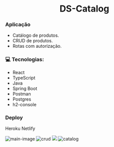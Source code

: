 <div align="center">
  <h1> DS-Catalog </h1>
</div>


### Aplicação

 - Catálogo de produtos.
 - CRUD de produtos.
 - Rotas com autorização. 


### 💻 Tecnologias:

- React
- TypeScript
- Java
- Spring Boot
- Postman
- Postgres
- h2-console

### Deploy
Heroku Netlify

<div align="left"> 
  <img src="https://user-images.githubusercontent.com/84286836/154868749-5b4491bc-06c3-4591-ab46-63441fe9a6b2.png" alt="main-image"/>
  <img src="https://user-images.githubusercontent.com/84286836/154869075-051c1fb1-349e-4036-9455-2d9eba687505.png" alt="crud" />
  <img src="https://user-images.githubusercontent.com/84286836/154869438-d61899c3-e551-4388-b4c3-b079c802f4f2.png" />
  <img src="https://user-images.githubusercontent.com/84286836/154869244-12ea22ac-ca30-4266-aad2-b4fc213a2a27.png"  alt="catalog"/>
</div> 

  
